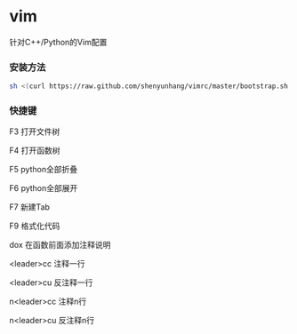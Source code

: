 # vim
针对C++/Python的Vim配置

### 安装方法
```bash
sh <(curl https://raw.github.com/shenyunhang/vimrc/master/bootstrap.sh -L)
```

### 快捷键

F3 打开文件树

F4 打开函数树

F5 python全部折叠

F6 python全部展开

F7 新建Tab

F9 格式化代码

dox 在函数前面添加注释说明

\<leader\>cc 注释一行

\<leader\>cu 反注释一行

n\<leader\>cc 注释n行

n\<leader\>cu 反注释n行

